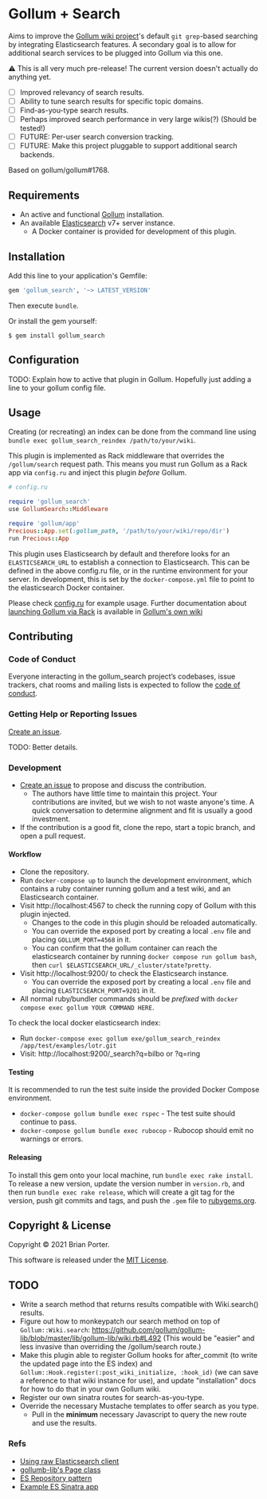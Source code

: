 # Gollum + Search

Aims to improve the [Gollum wiki project](https://github.com/gollum/gollum)'s default `git grep`-based searching by integrating Elasticsearch features. A secondary goal is to allow for additional search services to be plugged into Gollum via this one.

:warning: This is all very much pre-release! The current version doesn't actually do anything yet.

* [ ] Improved relevancy of search results.
* [ ] Ability to tune search results for specific topic domains.
* [ ] Find-as-you-type search results.
* [ ] Perhaps improved search performance in very large wikis(?) (Should be tested!)
* [ ] FUTURE: Per-user search conversion tracking.
* [ ] FUTURE: Make this project pluggable to support additional search backends.

Based on gollum/gollum#1768.


## Requirements

* An active and functional [Gollum](https://github.com/gollum/gollum#installation) installation.
* An available [Elasticsearch](https://www.elastic.co/guide/en/elasticsearch/reference/current/install-elasticsearch.html) v7+ server instance.
  * A Docker container is provided for development of this plugin.


## Installation

Add this line to your application's Gemfile:

```ruby
gem 'gollum_search', '~> LATEST_VERSION'
```

Then execute `bundle`.

Or install the gem yourself:

```shell
$ gem install gollum_search
```


## Configuration

TODO: Explain how to active that plugin in Gollum. Hopefully just adding a line to your gollum config file.


## Usage

Creating (or recreating) an index can be done from the command line using `bundle exec gollum_search_reindex /path/to/your/wiki`.

This plugin is implemented as Rack middleware that overrides the `/gollum/search` request path. This means you must run Gollum as a Rack app via `config.ru` and inject this plugin _before_ Gollum.

```ruby
# config.ru

require 'gollum_search'
use GollumSearch::Middleware

require 'gollum/app'
Precious::App.set(:gollum_path, '/path/to/your/wiki/repo/dir')
run Precious::App
```

This plugin uses Elasticsearch by default and therefore looks for an `ELASTICSEARCH_URL` to establish a connection to Elasticsearch. This can be defined in the above config.ru file, or in the runtime environment for your server. In development, this is set by the `docker-compose.yml` file to point to the elasticsearch Docker container.

Please check [config.ru](config.ru) for example usage. Further documentation about [launching Gollum via Rack](https://github.com/gollum/gollum/wiki/Gollum-via-Rack) is available in [Gollum's own wiki](https://github.com/gollum/gollum/wiki/)



## Contributing

### Code of Conduct

Everyone interacting in the gollum_search project’s codebases, issue trackers, chat rooms and mailing lists is expected to follow the [code of conduct](https://github.com/beporter/gollum_search/blob/master/CODE_OF_CONDUCT.md).


### Getting Help or Reporting Issues

[Create an issue](https://github.com/beporter/gollum_search/issues).

TODO: Better details.


### Development

* [Create an issue](https://github.com/beporter/gollum_search/issues) to propose and discuss the contribution.
  * The authors have little time to maintain this project. Your contributions are invited, but we wish to not waste anyone's time. A quick conversation to determine alignment and fit is usually a good investment.
* If the contribution is a good fit, clone the repo, start a topic branch, and open a pull request.

#### Workflow

* Clone the repository.
* Run `docker-compose up` to launch the development environment, which contains a ruby container running gollum and a test wiki, and an Elasticsearch container.
* Visit http://localhost:4567 to check the running copy of Gollum with this plugin injected.
  * Changes to the code in this plugin should be reloaded automatically.
  * You can override the exposed port by creating a local `.env` file and placing `GOLLUM_PORT=4568` in it.
  * You can confirm that the gollum container can reach the elasticsearch container by running `docker compose run gollum bash`, then `curl $ELASTICSEARCH_URL/_cluster/state?pretty`.
* Visit http://localhost:9200/ to check the Elasticsearch instance.
  * You can override the exposed port by creating a local `.env` file and placing `ELASTICSEARCH_PORT=9201` in it.
* All normal ruby/bundler commands should be _prefixed_ with `docker compose exec gollum YOUR COMMAND HERE`.

To check the local docker elasticsearch index:

* Run `docker-compose exec gollum exe/gollum_search_reindex /app/test/examples/lotr.git`
* Visit: http://localhost:9200/_search?q=bilbo or ?q=ring


#### Testing

It is recommended to run the test suite inside the provided Docker Compose environment.

* `docker-compose gollum bundle exec rspec` - The test suite should continue to pass.
* `docker-compose gollum bundle exec rubocop` - Rubocop should emit no warnings or errors.


#### Releasing

To install this gem onto your local machine, run `bundle exec rake install`. To release a new version, update the version number in `version.rb`, and then run `bundle exec rake release`, which will create a git tag for the version, push git commits and tags, and push the `.gem` file to [rubygems.org](https://rubygems.org).


## Copyright & License

Copyright &copy; 2021 Brian Porter.

This software is released under the [MIT License](LICENSE).


## TODO

- Write a search method that returns results compatible with Wiki.search() results.
- Figure out how to monkeypatch our search method on top of `Gollum::Wiki.search`: https://github.com/gollum/gollum-lib/blob/master/lib/gollum-lib/wiki.rb#L492 (This would be "easier" and less invasive than overriding the /gollum/search route.)
- Make this plugin able to register Gollum hooks for after_commit (to write the updated page into the ES index) and `Gollum::Hook.register(:post_wiki_initialize, :hook_id)` (we can save a reference to that wiki instance for use), and update "installation" docs for how to do that in your own Gollum wiki.
- Register our own sinatra routes for search-as-you-type.
- Override the necessary Mustache templates to offer search as you type.
  - Pull in the **minimum** necessary Javascript to query the new route and use the results.

### Refs
- [Using raw Elasticsearch client](https://rubydoc.info/gems/elasticsearch-api)
- [gollumb-lib's Page class](https://github.com/gollum/gollum-lib/blob/master/lib/gollum-lib/page.rb)
- [ES Repository pattern](https://github.com/elastic/elasticsearch-rails/tree/main/elasticsearch-persistence#the-repository-pattern)
- [Example ES Sinatra app](https://github.com/elastic/elasticsearch-rails/blob/main/elasticsearch-persistence/examples/notes/application.rb)
